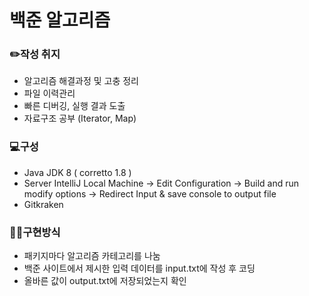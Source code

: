 # 백준 알고리즘

### ✏️작성 취지
- 알고리즘 해결과정 및 고충 정리
- 파일 이력관리 
- 빠른 디버깅, 실행 결과 도출
- 자료구조 공부 (Iterator, Map)

### 💻구성
- Java JDK 8 ( corretto 1.8 )
- Server IntelliJ Local Machine -> Edit Configuration -> Build and run modify options -> Redirect Input & save console to output file  
- Gitkraken

### 👨‍💻구현방식
- 패키지마다 알고리즘 카테고리를 나눔
- 백준 사이트에서 제시한 입력 데이터를 input.txt에 작성 후 코딩
- 올바른 값이 output.txt에 저장되었는지 확인

